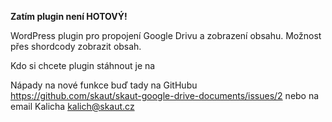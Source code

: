 <b>Zatím plugin není HOTOVÝ!</b>

WordPress plugin pro propojení Google Drivu a zobrazení obsahu. Možnost přes shordcody zobrazit obsah.

Kdo si chcete plugin stáhnout je na

Nápady na nové funkce buď tady na GitHubu https://github.com/skaut/skaut-google-drive-documents/issues/2 nebo na email Kalicha kalich@skaut.cz
